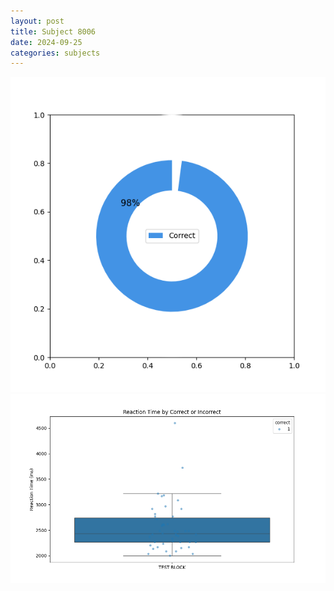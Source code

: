 ```yaml
---
layout: post
title: Subject 8006
date: 2024-09-25
categories: subjects
---
```


![](data/8006/run-2/8006_DSST_acc_{sub}.png)
![](data/8006/run-2/8006_DSST_rt.png)
